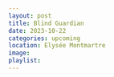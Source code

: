```yaml
---
layout: post
title: Blind Guardian
date: 2023-10-22
categories: upcoming
location: Elysée Montmartre
image: 
playlist: 
---
```

